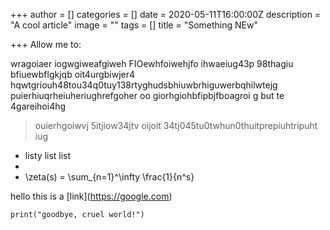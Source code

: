 +++
author = []
categories = []
date = 2020-05-11T16:00:00Z
description = "A cool article"
image = ""
tags = []
title = "Something NEw"

+++
Allow me to:

wragoiaer iogwgiweafgiweh FIOewhfoiwehjfo ihwaeiug43p 98thagiu bfiuewbflgkjqb oit4urgbiwjer4 hqwtgriouh48tou34q0tuy138rtyghudsbhiuwbrhiguwerbqhilwtejg puierhiuqrheiuheriughrefgoher oo giorhgiohbfipbjfboagroi g but te 4gareihoi4hg

> ouierhgoiwvj 5itjiow34jtv oijoit 34tj045tu0twhun0thuitprepiuhtripuht iug

* listy list list
* 
* \\zeta(s) = \\sum_{n=1}^\\infty \\frac{1}{n^s}

hello this is a \[link\](https://google.com)

    print("goodbye, cruel world!")